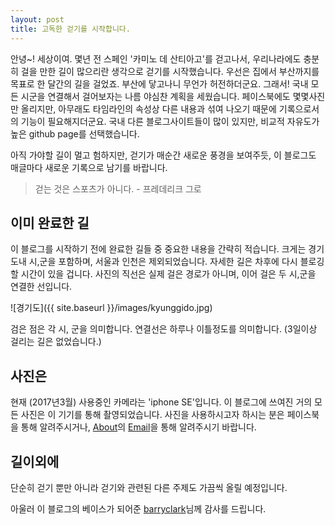 ```yaml
---
layout: post
title: 고독한 걷기를 시작합니다.
---
```


안녕~! 세상이여. 몇년 전 스페인 '카미노 데 산티아고'를 걷고나서, 우리나라에도 충분히 걸을 만한 길이 많으리란 생각으로 걷기를 시작했습니다. 
우선은 집에서 부산까지를 목표로 한 달간의 길을 걸었죠. 부산에 닿고나니 무언가 허전하더군요. 그래서! 국내 모든 시군을 연결해서 걸어보자는 나름 야심찬 계획을 세웠습니다. 페이스북에도 몇몇사진만 올리지만, 아무래도 타임라인의 속성상 다른 내용과 섞여 나오기 때문에 기록으로서의 기능이 필요해지더군요. 국내 다른 블로그사이트들이 많이 있지만, 비교적 자유도가 높은 github page를 선택했습니다. 

아직 가야할 길이 멀고 험하지만, 걷기가 매순간 새로운 풍경을 보여주듯, 이 블로그도 매글마다 새로운 기록으로 남기를 바랍니다.

>걷는 것은 스포츠가 아니다. - 프레데리크 그로

## 이미 완료한 길

이 블로그를 시작하기 전에 완료한 길들 중 중요한 내용을 간략히 적습니다. 크게는 경기도내 시,군을 포함하며, 서울과 인천은 제외되었습니다. 자세한 길은 차후에 다시 블로깅 할 시간이 있을 겁니다. 사진의 직선은 실제 걸은 경로가 아니며, 이어 걸은 두 시,군을 연결한 선입니다.

![경기도]({{ site.baseurl }}/images/kyunggido.jpg)

검은 점은 각 시, 군을 의미합니다. 연결선은 하루나 이틀정도를 의미합니다. (3일이상 걸리는 길은 없었습니다.)

## 사진은

현재 (2017년3월) 사용중인 카메라는 'iphone SE'입니다. 이 블로그에 쓰여진 거의 모든 사진은 이 기기를 통해 촬영되었습니다. 사진을 사용하시고자 하시는 분은 페이스북을 통해 알려주시거나, [About]({{site.baseurl}}/about/)의 [Email](mailto:bilcuee@gmail.com)을 통해 알려주시기 바랍니다.

## 길이외에

단순히 걷기 뿐만 아니라 걷기와 관련된 다른 주제도 가끔씩 올릴 예정입니다.

아울러 이 블로그의 베이스가 되어준 [barryclark](https://github.com/barryclark/jekyll-now)님께 감사를 드립니다.